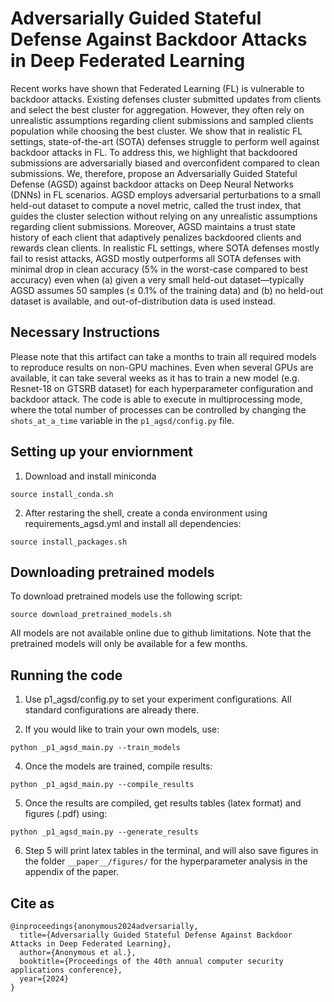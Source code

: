 # Adversarially Guided Stateful Defense Against Backdoor Attacks in Deep Federated Learning

Recent works have shown that Federated Learning (FL) is vulnerable to backdoor attacks. Existing defenses cluster submitted updates from clients and select the best cluster for aggregation. However, they often rely on unrealistic assumptions regarding client submissions and sampled clients population while choosing the best cluster. We show that in realistic FL settings, state-of-the-art (SOTA) defenses struggle to perform well against backdoor attacks in FL. To address this, we highlight that backdoored submissions are adversarially biased and overconfident compared to clean submissions. We, therefore, propose an Adversarially Guided Stateful Defense (AGSD) against backdoor attacks on Deep Neural Networks (DNNs) in FL scenarios. AGSD employs adversarial perturbations to a small held-out dataset to compute a novel metric, called the trust index, that guides the cluster selection without relying on any unrealistic assumptions regarding client submissions. Moreover, AGSD maintains a trust state history of each client that adaptively penalizes backdoored clients and rewards clean clients. In realistic FL settings, where SOTA defenses mostly fail to resist attacks, AGSD mostly outperforms all SOTA defenses with minimal drop in clean accuracy (5% in the worst-case compared to best accuracy) even when (a) given a very small held-out dataset—typically AGSD assumes 50 samples (≤ 0.1% of the training data) and (b) no held-out dataset is available, and out-of-distribution data is used instead.

## Necessary Instructions

Please note that this artifact can take a months to train all required models to reproduce results on non-GPU machines. Even when several GPUs are available, it can take several weeks as it has to train a new model (e.g. Resnet-18 on GTSRB dataset) for each hyperparameter configuration and backdoor attack. The code is able to execute in multiprocessing mode, where the total number of processes can be controlled by changing the ```shots_at_a_time``` variable in the ```p1_agsd/config.py``` file.


## Setting up your enviornment
1. Download and install miniconda
```
source install_conda.sh
```

2. After restaring the shell, create a conda environment using requirements_agsd.yml and install all dependencies:
```
source install_packages.sh
```

## Downloading pretrained models
To download pretrained models use the following script:
```
source download_pretrained_models.sh
```
All models are not available online due to github limitations. Note that the pretrained models will only be available for a few months.

## Running the code
1. Use p1_agsd/config.py to set your experiment configurations. All standard configurations are already there.

2. If you would like to train your own models, use:
```
python _p1_agsd_main.py --train_models
```

4. Once the models are trained, compile results:
```
python _p1_agsd_main.py --compile_results
```

5. Once the results are compiled, get results tables (latex format) and figures (.pdf) using:
```
python _p1_agsd_main.py --generate_results
```

6. Step 5 will print latex tables in the terminal, and will also save figures in the folder ```__paper__/figures/``` for the hyperparameter analysis in the appendix of the paper.

## Cite as
```
@inproceedings{anonymous2024adversarially,
  title={Adversarially Guided Stateful Defense Against Backdoor Attacks in Deep Federated Learning},
  author={Anonymous et al.},
  booktitle={Proceedings of the 40th annual computer security applications conference},
  year={2024}
}
```

